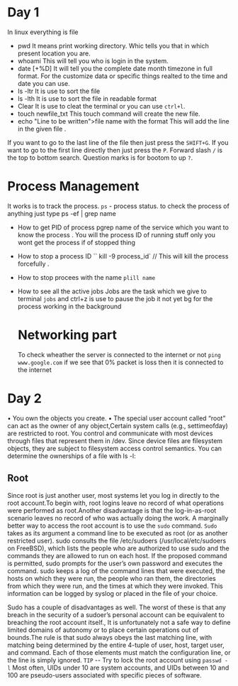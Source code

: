 # Day 1
In linux everything is file 
- pwd
  It means print working directory. Whic tells you that in which present location you are.
- whoami
  This will tell you who is login in the system.
- date [+%D]
 It will tell  you the complete date month timezone in full format.
 For the customize data or specific things realted to the time and date you can use.
- ls -ltr
 It is use to sort the file 
- ls -lth
It is use to sort the file in readable format
- Clear
 It is use to cleat the terminal or you can use `ctrl+l`.
- touch newfile_txt
 This touch command   will create the new file. 
- echo "Line to be written">file name with the format
 This will add the line in the given file .

 If you want to go to the last line of the file then just press the `SHIFT+G`.
 If you want to go to the first line directly then just press the `P`.
 Forward slash `/` is the top to bottom search. 
 Question marks is for bootom to up `?`.

 # Process Management 
 It works is to track the process.
 `ps` - process status.
  to check the process of anything just type ps -ef | grep name
  - How to get PID of process
    pgrep name of the service which you want to know the process .
    You will the process ID of running stuff only you wont get the process if of stopped thing
  -  How to stop a process ID
    `` kill -9 process_id`  // This will kill the process forcefully .
  -  How to stop procees with the name 
     `plill name `

  - How to see all the active jobs 
   Jobs are the task which we give to terminal
    `jobs`
     and ctrl+z is use to pause the job it not yet 
    bg for the process working in the background 

    # Networking part
    To check wheather the server is connected to the internet or not 
    `ping www.google.com`
    if we see that 0% packet is loss then it  is connected to the internet 
   

   # Day 2
   • You own the objects you create.
   • The special user account called “root” can act as the owner of any object,Certain system calls (e.g., settimeofday) are restricted to root.
   You control and communicate with most devices through files that represent them in /dev. Since device files are filesystem objects, they are
   subject to filesystem access control semantics. You can determine the ownerships of a file with ls -l:
   ## Root 
   Since root is just another user, most systems let you log in directly to the root account.To begin with, root logins leave no record of what operations were performed as root.Another disadvantage is that the log-in-as-root scenario leaves no record of who was actually doing the work.
   A marginally better way to access the root account is to use the `sudo` command.
   `Sudo` takes as its argument a command line to be executed as root (or as another
restricted user). sudo consults the file /etc/sudoers (/usr/local/etc/sudoers on
FreeBSD), which lists the people who are authorized to use sudo and the commands
they are allowed to run on each host. If the proposed command is permitted, sudo
prompts for the user’s own password and executes the command.
sudo keeps a log of the command lines that were executed, the hosts on which they
were run, the people who ran them, the directories from which they were run, and
the times at which they were invoked. This information can be logged by syslog or
placed in the file of your choice. 

Sudo has a couple of disadvantages as well. The worst of these is that any breach in
the security of a sudoer’s personal account can be equivalent to breaching the root
account itself., It is unfortunately not a safe way to define limited domains of autonomy or to place certain operations out of bounds.The rule is that sudo always obeys the last matching line, with matching being
determined by the entire 4-tuple of user, host, target user, and command. Each of
those elements must match the configuration line, or the line is simply ignored.
`TIP` -- Try to lock the root account using `passwd -l`
Most often, UIDs under 10 are system accounts, and UIDs between 10 and 100 are pseudo-users associated with specific pieces of software.

